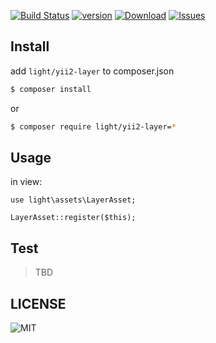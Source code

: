 
[![Build Status](https://img.shields.io/travis/lichunqiang/yii2-layer.svg?style=flat-square)](http://travis-ci.org/lichunqiang/yii2-layer)
[![version](https://img.shields.io/packagist/v/light/yii2-layer.svg?style=flat-square)](https://packagist.org/packages/light/yii2-layer)
[![Download](https://img.shields.io/packagist/dd/light/yii2-layer.svg?style=flat-square)](https://packagist.org/packages/light/yii2-layer)
[![Issues](https://img.shields.io/github/issues/lichunqiang/yii2-layer.svg?style=flat-square)](https://github.com/lichunqiang/yii2-layer/issues)

## Install

add `light/yii2-layer` to composer.json

```sh
$ composer install
```

or

```sh
$ composer require light/yii2-layer=*
```

## Usage

in view:

```
use light\assets\LayerAsset;

LayerAsset::register($this);

```

## Test

> TBD

## LICENSE

![MIT](https://img.shields.io/badge/license-MIT-blue.svg?style=flat-square)

